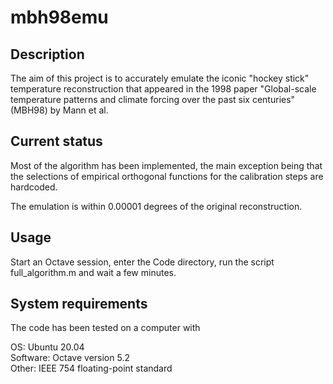 # mbh98emu

## Description

The aim of this project is to accurately emulate the iconic "hockey stick" temperature reconstruction that appeared in the 1998 paper "Global-scale temperature patterns and climate forcing over the past six centuries" (MBH98) by Mann et al.

## Current status

Most of the algorithm has been implemented, the main exception being that the selections of empirical orthogonal functions for the calibration steps are hardcoded.

The emulation is within 0.00001 degrees of the original reconstruction.

## Usage

Start an Octave session, enter the Code directory, run the script full_algorithm.m and wait a few minutes.

## System requirements

The code has been tested on a computer with

OS:        Ubuntu 20.04  
Software:  Octave version 5.2  
Other:     IEEE 754 floating-point standard

